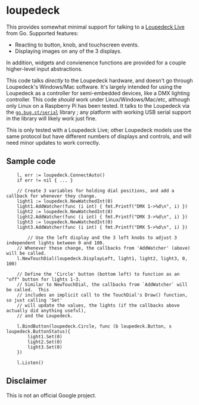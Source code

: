 # loupedeck

This provides somewhat minimal support for talking to a [Loupedeck
Live](https://loupedeck.com/us/products/loupedeck-live/) from Go.
Supported features:

- Reacting to button, knob, and touchscreen events.
- Displaying images on any of the 3 displays.

In addition, widgets and convienence functions are provided for a
couple higher-level input abstractions.

This code talks *directly* to the Loupedeck hardware, and doesn't go
through Loupedeck's Windows/Mac software.  It's largely intended for
using the Loupedeck as a controller for semi-embedded devices, like a
DMX lighting controller.  This code *should* work under
Linux/Windows/Mac/etc, although only Linux on a Raspberry Pi has been
tested.  It talks to the Loupedeck via the
[`go.bug.st/serial`](http://go.bug.st/serial) library ; any platform
with working USB serial support in the library will likely work just
fine.

This is only tested with a Loupedeck Live; other Loupedeck models use
the same protocol but have different numbers of displays and controls,
and will need minor updates to work correctly.

## Sample code

```
	l, err := loupedeck.ConnectAuto()
	if err != nil { ... }

	// Create 3 variables for holding dial positions, and add a callback for whenever they change.
	light1 := loupedeck.NewWatchedInt(0)
	light1.AddWatcher(func (i int) { fmt.Printf("DMX 1->%d\n", i) })
	light2 := loupedeck.NewWatchedInt(0)
	light2.AddWatcher(func (i int) { fmt.Printf("DMX 3->%d\n", i) })
	light3 := loupedeck.NewWatchedInt(0)
	light3.AddWatcher(func (i int) { fmt.Printf("DMX 5->%d\n", i) })

        // Use the left display and the 3 left knobs to adjust 3 independent lights between 0 and 100.
	// Whenever these change, the callbacks from 'AddWatcher' (above) will be called.
	l.NewTouchDial(loupedeck.DisplayLeft, light1, light2, light3, 0, 100)
	
	// Define the 'Circle' button (bottom left) to function as an "off" button for lights 1-3.
	// Similar to NewTouchDial, the callbacks from `AddWatcher` will be called.  This
	// includes an implicit call to the TouchDial's Draw() function, so just calling 'Set'
	// will update the values, the lights (if the callbacks above actually did anything useful),
	// and the Loupedeck.
	
	l.BindButton(loupedeck.Circle, func (b loupedeck.Button, s loupedeck.ButtonStatus){
		light1.Set(0)
		light2.Set(0)
		light3.Set(0)
	})
		
	l.Listen()
```

## Disclaimer

This is not an official Google project.

